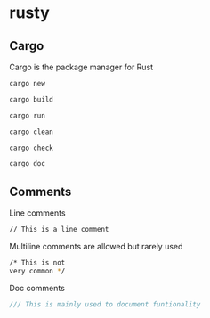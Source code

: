 # rusty

## Cargo
Cargo is the package manager for Rust

```bash
cargo new
```

```bash
cargo build
```

```bash
cargo run
```

```bash
cargo clean
```

```bash
cargo check
```

```bash
cargo doc
```

## Comments
Line comments
```bash
// This is a line comment
```

Multiline comments are allowed but rarely used
```bash
/* This is not
very common */
```

Doc comments
```rust
/// This is mainly used to document funtionality
```